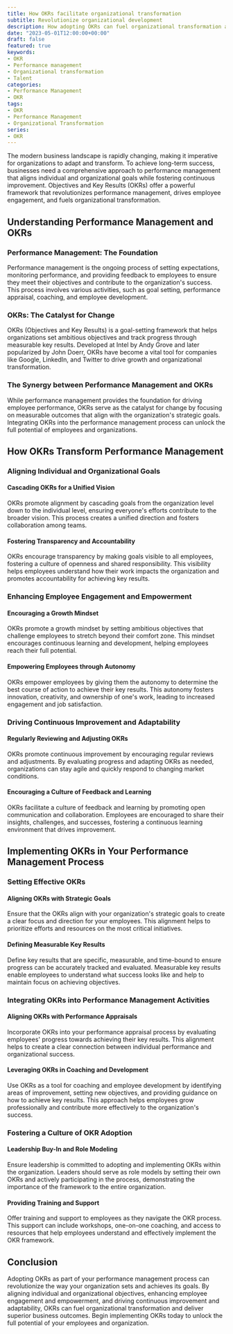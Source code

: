 ```yaml
---
title: How OKRs facilitate organizational transformation
subtitle: Revolutionize organizational development
description: How adopting OKRs can fuel organizational transformation and team performance for superior business outcomes.
date: "2023-05-01T12:00:00+00:00"
draft: false
featured: true
keywords:
- OKR
- Performance management
- Organizational transformation
- Talent
categories:
- Performance Management
- OKR
tags:
- OKR
- Performance Management
- Organizational Transformation
series:
- OKR
---
```


The modern business landscape is rapidly changing, making it imperative for organizations to adapt and transform. To achieve long-term success, businesses need a comprehensive approach to performance management that aligns individual and organizational goals while fostering continuous improvement. Objectives and Key Results (OKRs) offer a powerful framework that revolutionizes performance management, drives employee engagement, and fuels organizational transformation.

## Understanding Performance Management and OKRs

### Performance Management: The Foundation

Performance management is the ongoing process of setting expectations, monitoring performance, and providing feedback to employees to ensure they meet their objectives and contribute to the organization's success. This process involves various activities, such as goal setting, performance appraisal, coaching, and employee development.

### OKRs: The Catalyst for Change

OKRs (Objectives and Key Results) is a goal-setting framework that helps organizations set ambitious objectives and track progress through measurable key results. Developed at Intel by Andy Grove and later popularized by John Doerr, OKRs have become a vital tool for companies like Google, LinkedIn, and Twitter to drive growth and organizational transformation.

### The Synergy between Performance Management and OKRs

While performance management provides the foundation for driving employee performance, OKRs serve as the catalyst for change by focusing on measurable outcomes that align with the organization's strategic goals. Integrating OKRs into the performance management process can unlock the full potential of employees and organizations.

## How OKRs Transform Performance Management

### Aligning Individual and Organizational Goals

#### Cascading OKRs for a Unified Vision

OKRs promote alignment by cascading goals from the organization level down to the individual level, ensuring everyone's efforts contribute to the broader vision. This process creates a unified direction and fosters collaboration among teams.

#### Fostering Transparency and Accountability

OKRs encourage transparency by making goals visible to all employees, fostering a culture of openness and shared responsibility. This visibility helps employees understand how their work impacts the organization and promotes accountability for achieving key results.

### Enhancing Employee Engagement and Empowerment

#### Encouraging a Growth Mindset

OKRs promote a growth mindset by setting ambitious objectives that challenge employees to stretch beyond their comfort zone. This mindset encourages continuous learning and development, helping employees reach their full potential.

#### Empowering Employees through Autonomy

OKRs empower employees by giving them the autonomy to determine the best course of action to achieve their key results. This autonomy fosters innovation, creativity, and ownership of one's work, leading to increased engagement and job satisfaction.

### Driving Continuous Improvement and Adaptability

#### Regularly Reviewing and Adjusting OKRs

OKRs promote continuous improvement by encouraging regular reviews and adjustments. By evaluating progress and adapting OKRs as needed, organizations can stay agile and quickly respond to changing market conditions.

#### Encouraging a Culture of Feedback and Learning

OKRs facilitate a culture of feedback and learning by promoting open communication and collaboration. Employees are encouraged to share their insights, challenges, and successes, fostering a continuous learning environment that drives improvement.

## Implementing OKRs in Your Performance Management Process

### Setting Effective OKRs

#### Aligning OKRs with Strategic Goals

Ensure that the OKRs align with your organization's strategic goals to create a clear focus and direction for your employees. This alignment helps to prioritize efforts and resources on the most critical initiatives.

#### Defining Measurable Key Results

Define key results that are specific, measurable, and time-bound to ensure progress can be accurately tracked and evaluated. Measurable key results enable employees to understand what success looks like and help to maintain focus on achieving objectives.

### Integrating OKRs into Performance Management Activities

#### Aligning OKRs with Performance Appraisals

Incorporate OKRs into your performance appraisal process by evaluating employees' progress towards achieving their key results. This alignment helps to create a clear connection between individual performance and organizational success.

#### Leveraging OKRs in Coaching and Development

Use OKRs as a tool for coaching and employee development by identifying areas of improvement, setting new objectives, and providing guidance on how to achieve key results. This approach helps employees grow professionally and contribute more effectively to the organization's success.

### Fostering a Culture of OKR Adoption

#### Leadership Buy-In and Role Modeling

Ensure leadership is committed to adopting and implementing OKRs within the organization. Leaders should serve as role models by setting their own OKRs and actively participating in the process, demonstrating the importance of the framework to the entire organization.

#### Providing Training and Support

Offer training and support to employees as they navigate the OKR process. This support can include workshops, one-on-one coaching, and access to resources that help employees understand and effectively implement the OKR framework.

## Conclusion

Adopting OKRs as part of your performance management process can revolutionize the way your organization sets and achieves its goals. By aligning individual and organizational objectives, enhancing employee engagement and empowerment, and driving continuous improvement and adaptability, OKRs can fuel organizational transformation and deliver superior business outcomes. Begin implementing OKRs today to unlock the full potential of your employees and organization.

